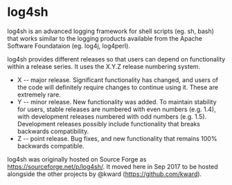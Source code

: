 # log4sh

log4sh is an advanced logging framework for shell scripts (eg. sh, bash) that
works similar to the logging products available from the Apache Software
Foundataion (eg. log4j, log4perl).

log4sh provides different releases so that users can depend on functionality
within a release series. It uses the X.Y.Z release numbering system.

- X -- major release. Significant functionality has changed, and users of the
  code will definitely require changes to continue using it. These are
  extremely rare.
- Y -- minor release. New functionality was added. To maintain stability for
  users, stable releases are numbered with even numbers (e.g. 1.4), with
  development releases numbered with odd numbers (e.g. 1.5). Development
  releases possibly include functionality that breaks backwards compatibility.
- Z -- point release. Bug fixes, and new functionality that remains 100%
  backwards compatible.

log4sh was originally hosted on Source Forge as
https://sourceforge.net/p/log4sh/. It moved here in Sep 2017 to be hosted
alongside the other projects by @kward (https://github.com/kward).
